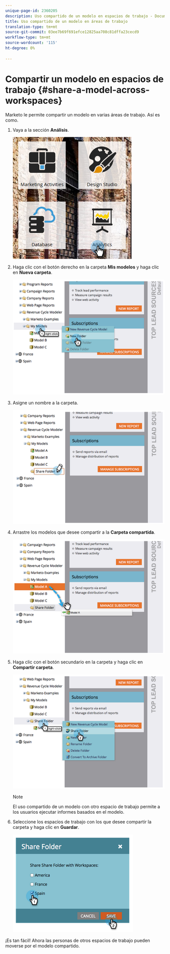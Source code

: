 ```yaml
---
unique-page-id: 2360205
description: Uso compartido de un modelo en espacios de trabajo - Documentos de marketing - Documentación del producto
title: Uso compartido de un modelo en áreas de trabajo
translation-type: tm+mt
source-git-commit: 03ee7b69f691efce12825aa708c81dffa23cecd9
workflow-type: tm+mt
source-wordcount: '115'
ht-degree: 0%

---
```



# Compartir un modelo en espacios de trabajo {#share-a-model-across-workspaces}

Marketo le permite compartir un modelo en varias áreas de trabajo. Así es como.

1. Vaya a la sección **Análisis**.

   ![](assets/analytics.png)

1. Haga clic con el botón derecho en la carpeta **Mis modelos** y haga clic en **Nueva carpeta**.

   ![](assets/image2014-10-3-14-3a5-3a23.png)

1. Asigne un nombre a la carpeta.

   ![](assets/image2014-10-3-14-3a5-3a38.png)

1. Arrastre los modelos que desee compartir a la **Carpeta compartida**.

   ![](assets/image2014-10-3-14-3a5-3a52.png)

1. Haga clic con el botón secundario en la carpeta y haga clic en **Compartir carpeta**.

   ![](assets/image2014-10-3-14-3a6-3a9.png)

   >[!NOTE]
   >
   >El uso compartido de un modelo con otro espacio de trabajo permite a los usuarios ejecutar informes basados en el modelo.

1. Seleccione los espacios de trabajo con los que desee compartir la carpeta y haga clic en **Guardar**.

   ![](assets/image2014-10-3-14-3a6-3a22.png)

¡Es tan fácil! Ahora las personas de otros espacios de trabajo pueden moverse por el modelo compartido.
